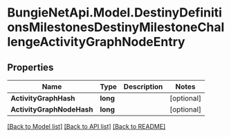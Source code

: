 # BungieNetApi.Model.DestinyDefinitionsMilestonesDestinyMilestoneChallengeActivityGraphNodeEntry
## Properties

Name | Type | Description | Notes
------------ | ------------- | ------------- | -------------
**ActivityGraphHash** | **long** |  | [optional] 
**ActivityGraphNodeHash** | **long** |  | [optional] 

[[Back to Model list]](../README.md#documentation-for-models) [[Back to API list]](../README.md#documentation-for-api-endpoints) [[Back to README]](../README.md)

